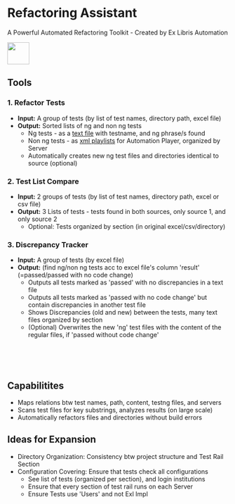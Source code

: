# Refactoring Assistant  


A Powerful Automated Refactoring Toolkit - Created by Ex Libris Automation   
   
<img src="https://github.com/David-YY-Berger/RefactoringAssistant/assets/91850832/ead92db1-8a62-416b-a94a-ae525a41f03b" width="50" height="50"> 

## Tools
### 1. Refactor Tests
- **Input:** A group of tests (by list of test names, directory path, excel file)
- **Output:** Sorted lists of ng and non ng tests
  - Ng tests - as a <ins>text file</ins> with testname, and ng phrase/s found
  - Non ng tests - as <ins>xml playlists</ins> for Automation Player, organized by Server
  - Automatically creates new ng test files and directories identical to source (optional)
     
### 2. Test List Compare
- **Input:** 2 groups of tests (by list of test names, directory path, excel or csv file)
- **Output:**  3 Lists of tests - tests found in both sources, only source 1, and only source 2
  - Optional: Tests organized by section (in original excel/csv/directory)
      
### 3. Discrepancy Tracker
- **Input:** A group of tests (by excel file)
- **Output:** (find ng/non ng tests acc to excel file's column 'result' (=passed/passed with no code change)
  - Outputs all tests marked as 'passed' with no discrepancies in a text file
  - Outputs all tests marked as 'passed with no code change' but contain discrepancies in another test file
  - Shows Discrepancies (old and new) between the tests, many text files organized by section
  - (Optional) Overwrites the new 'ng' test files with the content of the regular files, if 'passed without code change'  
<br />
<br />
<br />
  
## Capabilitites
- Maps relations btw test names, path, content, testng files, and servers
- Scans test files for key substrings, analyzes results (on large scale)
- Automatically refactors files and directories without build errors


## Ideas for Expansion
- Directory Organization: Consistency btw project structure and Test Rail Section
- Configuration Covering: Ensure that tests check all configurations
  - See list of tests (organized per section), and login institutions
  - Ensure that every section of test rail runs on each Server
  - Ensure Tests use 'Users' and not Exl Impl
 


